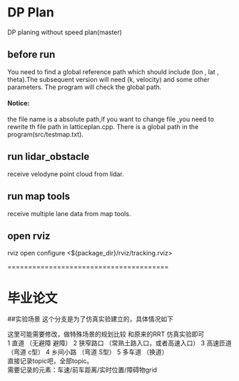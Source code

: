 # DP Plan
DP planing without speed plan(master)   
## before run
You need to find a global reference path which should include (lon , lat , theta).The subsequent version will need (k, velocity) and some other parameters.
The program will check the global path.   
#### Notice: 
the file name is a absolute path,if you want to change file ,you need to rewrite th file path in latticeplan.cpp.
There is a global path in the program(src/testmap.txt).
## run lidar_obstacle

receive velodyne point cloud from lidar.

## run map tools

receive multiple lane data from map tools.

## open rviz
rviz open configure <${package_dir}/rviz/tracking.rviz>

=======================================
# 毕业论文
##实验场景
这个分支是为了仿真实验建立的，具体情况如下

这里可能需要修改，做特殊场景的规划比较 和原来的RRT  仿真实验即可   
1 直道 （无避障 避障）
2 狭窄路口 （常熟土路入口，或者高速入口）
3 高速匝道 （弯道 c型）
4 乡间小路 （弯道 S型）
5 多车道 （换道）   
直接记录topic吧，全部topic。   
需要记录的元素：车速/前车距离/实时位置/障碍物grid

